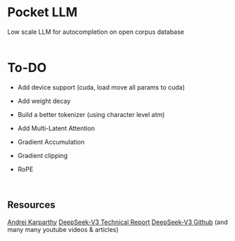 # Pocket LLM
Low scale LLM for autocompletion on open corpus database 
<br>
<br>

# To-DO
- Add device support (cuda, load move all params to cuda)

- Add weight decay

- Build a better tokenizer (using character level atm)

- Add Multi-Latent Attention

- Gradient Accumulation

- Gradient clipping

- RoPE

<br>

## Resources

[Andrej Karparthy](https://www.youtube.com/watch?v=kCc8FmEb1nY&t=6045s)
[DeepSeek-V3 Technical Report](https://arxiv.org/pdf/2412.19437)
[DeepSeek-V3 Github](https://github.com/deepseek-ai/DeepSeek-V3)
(and many many youtube videos & articles)